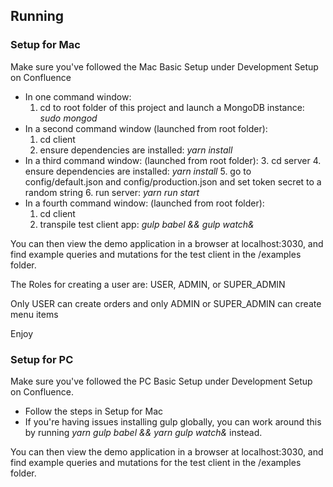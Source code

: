 ## Running

### Setup for Mac

Make sure you've followed the Mac Basic Setup under Development Setup on Confluence

* In one command window:
  1. cd to root folder of this project and launch a MongoDB instance: *sudo mongod*
* In a second command window (launched from root folder): 
  1. cd client
  2. ensure dependencies are installed: *yarn install*
* In a third command window: (launched from root folder):
  3. cd server
  4. ensure dependencies are installed: *yarn install* 
  5. go to config/default.json and config/production.json and set token secret to a random string
  6. run server: *yarn run start*
* In a fourth command window: (launched from root folder):
  1. cd client 
  2. transpile test client app: *gulp babel && gulp watch&*

You can then view the demo application in a browser at localhost:3030, and find example queries and mutations for the test client in the /examples folder.

The Roles for creating a user are:   USER, ADMIN, or SUPER_ADMIN

Only USER can create orders and only ADMIN or SUPER_ADMIN can create menu items

Enjoy

### Setup for PC

Make sure you've followed the PC Basic Setup under Development Setup on Confluence. 

* Follow the steps in Setup for Mac 
* If you're having issues installing gulp globally, you can work around this by running *yarn gulp babel && yarn gulp watch&* instead.

You can then view the demo application in a browser at localhost:3030, and find example queries and mutations for the test client in the /examples folder.